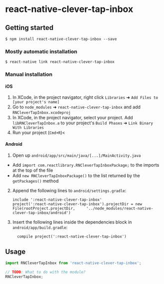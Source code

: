 
# react-native-clever-tap-inbox

## Getting started

`$ npm install react-native-clever-tap-inbox --save`

### Mostly automatic installation

`$ react-native link react-native-clever-tap-inbox`

### Manual installation


#### iOS

1. In XCode, in the project navigator, right click `Libraries` ➜ `Add Files to [your project's name]`
2. Go to `node_modules` ➜ `react-native-clever-tap-inbox` and add `RNCleverTapInbox.xcodeproj`
3. In XCode, in the project navigator, select your project. Add `libRNCleverTapInbox.a` to your project's `Build Phases` ➜ `Link Binary With Libraries`
4. Run your project (`Cmd+R`)<

#### Android

1. Open up `android/app/src/main/java/[...]/MainActivity.java`
  - Add `import com.reactlibrary.RNCleverTapInboxPackage;` to the imports at the top of the file
  - Add `new RNCleverTapInboxPackage()` to the list returned by the `getPackages()` method
2. Append the following lines to `android/settings.gradle`:
  	```
  	include ':react-native-clever-tap-inbox'
  	project(':react-native-clever-tap-inbox').projectDir = new File(rootProject.projectDir, 	'../node_modules/react-native-clever-tap-inbox/android')
  	```
3. Insert the following lines inside the dependencies block in `android/app/build.gradle`:
  	```
      compile project(':react-native-clever-tap-inbox')
  	```

## Usage
```javascript
import RNCleverTapInbox from 'react-native-clever-tap-inbox';

// TODO: What to do with the module?
RNCleverTapInbox;
```
